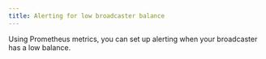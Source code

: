 ```yaml
---
title: Alerting for low broadcaster balance
---
```


Using Prometheus metrics, you can set up alerting when your broadcaster has a low balance.